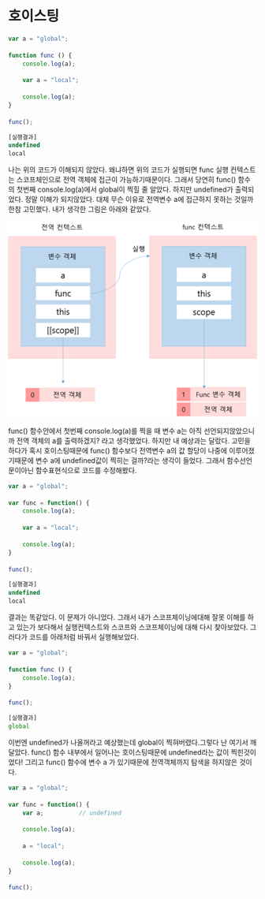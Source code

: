 # 호이스팅



``` javascript
var a = "global";

function func () {
    console.log(a);
    
    var a = "local";
    
    console.log(a);
}

func();
```

``` javascript
[실행결과]
undefined
local
```

나는 위의 코드가 이해되지 않았다.  왜냐하면 위의 코드가 실행되면 func 실행 컨텍스트는 스코프체인으로 전역 객체에 접근이 가능하기때문이다. 그래서 당연히 func() 함수의 첫번째 console.log(a)에서 global이 찍힐 줄 알았다. 하지만 undefined가 출력되었다. 정말 이해가 되지않았다. 대체 무슨 이유로 전역변수 a에 접근하지 못하는 것일까 한참 고민했다. 내가 생각한 그림은 아래와 같았다. 

![실행컨텍스트](images/script1.png)



 func() 함수안에서 첫번째 console.log(a)를 찍을 때 변수 a는 아직 선언되지않았으니까 전역 객체의 a를 출력하겠지? 라고 생각했었다.  하지만 내 예상과는 달랐다.  고민을 하다가 혹시 호이스팅때문에 func() 함수보다 전역변수 a의 값 할당이 나중에 이루어졌기때문에 변수 a에 undefined값이 찍히는 걸까?라는 생각이 들었다.  그래서 함수선언문이아닌 함수표현식으로 코드를 수정해봤다.

``` javascript
var a = "global";

var func = function() {
    console.log(a);
    
    var a = "local";
    
    console.log(a);
}

func();
```

``` javascript
[실행결과]
undefined
local
```

결과는 똑같았다.  이 문제가 아니었다. 그래서 내가 스코프체이닝에대해 잘못 이해를 하고 있는가 보다해서 실행컨텍스트와 스코프와 스코프체이닝에 대해 다시 찾아보았다.  그러다가 코드를 아래처럼 바꿔서 실행해보았다. 

``` javascript
var a = "global";

function func () {
    console.log(a);
}

func();
```

``` javascript
[실행결과]
global
```

이번엔 undefined가 나올꺼라고 예상했는데 global이 찍혀버렸다.그렇다 난 여기서 깨달았다. func() 함수 내부에서 일어나는 호이스팅때문에 undefined라는 값이 찍힌것이었다!  그리고 func() 함수에 변수 a 가 있기때문에 전역객체까지 탐색을 하지않은 것이다.

``` javascript
var a = "global";

var func = function() {
    var a; 			// undefined
    
    console.log(a);
    
    a = "local";	
    
    console.log(a);
}

func();
```























